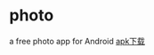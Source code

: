 # photo
a free photo app for Android
[apk下载](https://git.oschina.net/paulyung/APK/raw/master/ch_volunteerapp_wandoujia-1.0.apk)
